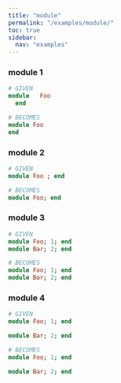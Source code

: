 ```yaml
---
title: "module"
permalink: "/examples/module/"
toc: true
sidebar:
  nav: "examples"
---
```


### module 1
```ruby
# GIVEN
module   Foo  
  end
```
```ruby
# BECOMES
module Foo
end
```
### module 2
```ruby
# GIVEN
module Foo ; end
```
```ruby
# BECOMES
module Foo; end
```
### module 3
```ruby
# GIVEN
module Foo; 1; end
module Bar; 2; end
```
```ruby
# BECOMES
module Foo; 1; end
module Bar; 2; end
```
### module 4
```ruby
# GIVEN
module Foo; 1; end

module Bar; 2; end
```
```ruby
# BECOMES
module Foo; 1; end

module Bar; 2; end
```

